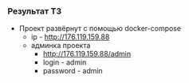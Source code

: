 ### Результат ТЗ
- Проект развёрнут с помощью docker-compose
  - ip - http://176.119.159.88
  - админка проекта
    - http://176.119.159.88/admin
    - login - admin
    - password - admin